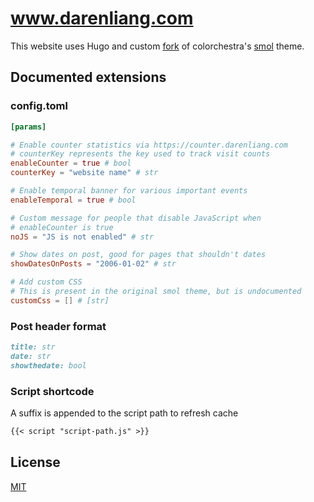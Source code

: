 # www.darenliang.com

This website uses Hugo and custom [fork](https://github.com/darenliang/smol) of colorchestra's [smol](https://github.com/colorchestra/smol) theme.

## Documented extensions

### config.toml

```toml
[params]

# Enable counter statistics via https://counter.darenliang.com
# counterKey represents the key used to track visit counts
enableCounter = true # bool
counterKey = "website name" # str

# Enable temporal banner for various important events
enableTemporal = true # bool

# Custom message for people that disable JavaScript when
# enableCounter is true
noJS = "JS is not enabled" # str

# Show dates on post, good for pages that shouldn't dates
showDatesOnPosts = "2006-01-02" # str

# Add custom CSS
# This is present in the original smol theme, but is undocumented
customCss = [] # [str]
```

### Post header format

```markdown
title: str
date: str
showthedate: bool
```

### Script shortcode

A suffix is appended to the script path to refresh cache

```markdown
{{< script "script-path.js" >}}
```

## License

[MIT](https://github.com/darenliang/darenliang.com/blob/master/LICENSE)
